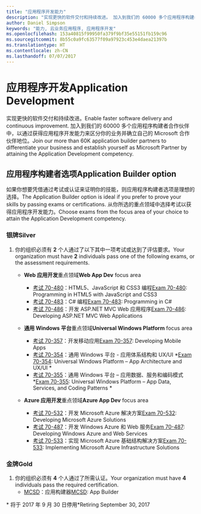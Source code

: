 ```yaml
---
title: "应用程序开发能力"
description: "实现更快的软件交付和持续改进。 加入到我们的 60000 多个应用程序构建者合作伙伴中，以通过获得应用程序开发能力来区分你的业务并确立自己的 Microsoft 合作伙伴地位。"
author: Daniel Simpson
keywords: "能力, 云业务应用程序, 应用程序开发"
ms.openlocfilehash: 153a40815f99950fa379f9bf35e55151fb159c96
ms.sourcegitcommit: 8b55c0a9fc63577f09a97923c453e4daea21397b
ms.translationtype: HT
ms.contentlocale: zh-CN
ms.lasthandoff: 07/07/2017
---
```

# <a name="application-development"></a><span data-ttu-id="9b493-105">应用程序开发</span><span class="sxs-lookup"><span data-stu-id="9b493-105">Application Development</span></span> 

<span data-ttu-id="9b493-106">实现更快的软件交付和持续改进。</span><span class="sxs-lookup"><span data-stu-id="9b493-106">Enable faster software delivery and continuous improvement.</span></span> <span data-ttu-id="9b493-107">加入到我们的 60000 多个应用程序构建者合作伙伴中，以通过获得应用程序开发能力来区分你的业务并确立自己的 Microsoft 合作伙伴地位。</span><span class="sxs-lookup"><span data-stu-id="9b493-107">Join our more than 60K application builder partners to differentiate your business and establish yourself as Microsoft Partner by attaining the Application Development competency.</span></span>

## <a name="application-builder-option"></a><span data-ttu-id="9b493-108">应用程序构建者选项</span><span class="sxs-lookup"><span data-stu-id="9b493-108">Application Builder option</span></span>
<span data-ttu-id="9b493-109">如果你想要凭借通过考试或认证来证明你的技能，则应用程序构建者选项是理想的选择。</span><span class="sxs-lookup"><span data-stu-id="9b493-109">The Application Builder option is ideal if you prefer to prove your skills by passing exams or certifications.</span></span>  <span data-ttu-id="9b493-110">从你所选的重点领域中选择考试以获得应用程序开发能力。</span><span class="sxs-lookup"><span data-stu-id="9b493-110">Choose exams from the focus area of your choice to attain the Application Development competency.</span></span>


### <a name="silver"></a><span data-ttu-id="9b493-111">银牌</span><span class="sxs-lookup"><span data-stu-id="9b493-111">Silver</span></span>
1. <span data-ttu-id="9b493-112">你的组织必须有 **2** 个人通过了以下其中一项考试或达到了评估要求。</span><span class="sxs-lookup"><span data-stu-id="9b493-112">Your organization must have **2** individuals pass one of the following exams, or the assessment requirements.</span></span>

    - <span data-ttu-id="9b493-113">**Web 应用开发**重点领域</span><span class="sxs-lookup"><span data-stu-id="9b493-113">**Web App Dev** focus area</span></span>
        - <span data-ttu-id="9b493-114">[考试 70-480](https://www.microsoft.com/en-us/learning/exam-70-480.aspx)：HTML5、JavaScript 和 CSS3 编程</span><span class="sxs-lookup"><span data-stu-id="9b493-114">[Exam 70-480](https://www.microsoft.com/en-us/learning/exam-70-480.aspx): Programming in HTML5 with JavaScript and CSS3</span></span>  
        - <span data-ttu-id="9b493-115">[考试 70-483](https://www.microsoft.com/en-us/learning/exam-70-483.aspx)：C# 编程</span><span class="sxs-lookup"><span data-stu-id="9b493-115">[Exam 70-483](https://www.microsoft.com/en-us/learning/exam-70-483.aspx): Programming in C#</span></span> 
        - <span data-ttu-id="9b493-116">[考试 70-486](https://www.microsoft.com/en-us/learning/exam-70-486.aspx)：开发 ASP.NET MVC Web 应用程序</span><span class="sxs-lookup"><span data-stu-id="9b493-116">[Exam 70-486](https://www.microsoft.com/en-us/learning/exam-70-486.aspx): Developing ASP.NET MVC Web Applications</span></span>  

    - <span data-ttu-id="9b493-117">**通用 Windows 平台**重点领域</span><span class="sxs-lookup"><span data-stu-id="9b493-117">**Universal Windows Platform** focus area</span></span>
        - <span data-ttu-id="9b493-118">[考试 70-357](https://www.microsoft.com/en-us/learning/exam-70-357.aspx)：开发移动应用</span><span class="sxs-lookup"><span data-stu-id="9b493-118">[Exam 70-357](https://www.microsoft.com/en-us/learning/exam-70-357.aspx): Developing Mobile Apps</span></span> 
        - <span data-ttu-id="9b493-119">[考试 70-354](https://www.microsoft.com/en-us/learning/exam-70-354.aspx)：通用 Windows 平台 - 应用体系结构和 UX/UI \*</span><span class="sxs-lookup"><span data-stu-id="9b493-119">[Exam 70-354](https://www.microsoft.com/en-us/learning/exam-70-354.aspx): Universal Windows Platform – App Architecture and UX/UI \*</span></span>  
        - <span data-ttu-id="9b493-120">[考试 70-355](https://www.microsoft.com/en-us/learning/exam-70-355.aspx)：通用 Windows 平台 – 应用数据、服务和编码模式 \*</span><span class="sxs-lookup"><span data-stu-id="9b493-120">[Exam 70-355](https://www.microsoft.com/en-us/learning/exam-70-355.aspx): Universal Windows Platform – App Data, Services, and Coding Patterns \*</span></span>  

    - <span data-ttu-id="9b493-121">**Azure 应用开发**重点领域</span><span class="sxs-lookup"><span data-stu-id="9b493-121">**Azure App Dev** focus area</span></span>
        - <span data-ttu-id="9b493-122">[考试 70-532](https://www.microsoft.com/en-us/learning/exam-70-532.aspx)：开发 Microsoft Azure 解决方案</span><span class="sxs-lookup"><span data-stu-id="9b493-122">[Exam 70-532](https://www.microsoft.com/en-us/learning/exam-70-532.aspx): Developing Microsoft Azure Solutions</span></span> 
        - <span data-ttu-id="9b493-123">[考试 70-487](https://www.microsoft.com/en-us/learning/exam-70-487.aspx)：开发 Windows Azure 和 Web 服务</span><span class="sxs-lookup"><span data-stu-id="9b493-123">[Exam 70-487](https://www.microsoft.com/en-us/learning/exam-70-487.aspx): Developing Windows Azure and Web Services</span></span>
        - <span data-ttu-id="9b493-124">[考试 70-533](https://www.microsoft.com/en-us/learning/exam-70-533.aspx)：实现 Microsoft Azure 基础结构解决方案</span><span class="sxs-lookup"><span data-stu-id="9b493-124">[Exam 70-533](https://www.microsoft.com/en-us/learning/exam-70-533.aspx): Implementing Microsoft Azure Infrastructure Solutions</span></span>   


### <a name="gold"></a><span data-ttu-id="9b493-125">金牌</span><span class="sxs-lookup"><span data-stu-id="9b493-125">Gold</span></span>
1. <span data-ttu-id="9b493-126">你的组织必须有 **4** 个人通过了所需认证。</span><span class="sxs-lookup"><span data-stu-id="9b493-126">Your organization must have **4** individuals pass the required certification.</span></span>
    - <span data-ttu-id="9b493-127">[MCSD](https://www.microsoft.com/en-us/learning/mcsd-app-builder-certification.aspx)：应用构建器</span><span class="sxs-lookup"><span data-stu-id="9b493-127">[MCSD](https://www.microsoft.com/en-us/learning/mcsd-app-builder-certification.aspx): App Builder</span></span> 

<span data-ttu-id="9b493-128">\* 将于 2017 年 9 月 30 日停用</span><span class="sxs-lookup"><span data-stu-id="9b493-128">\*Retiring September 30, 2017</span></span>
